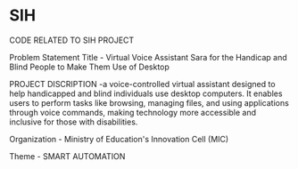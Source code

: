 # SIH

CODE RELATED TO SIH PROJECT

Problem Statement Title - Virtual Voice Assistant Sara for the Handicap and
Blind People to Make Them Use of Desktop

PROJECT DISCRIPTION -a voice-controlled virtual assistant designed to help handicapped and blind individuals use desktop computers. It enables users to perform tasks like browsing, managing files, and using applications through voice commands, making technology more accessible and inclusive for those with disabilities.

Organization - Ministry of Education's Innovation Cell (MIC)	

Theme - SMART AUTOMATION
